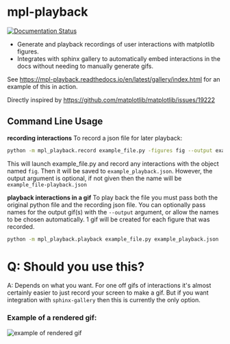 # mpl-playback

[![Documentation Status](https://readthedocs.org/projects/pip/badge/?version=stable)](https://pip.pypa.io/en/stable/?badge=stable)


- Generate and playback recordings of user interactions with matplotlib figures.
- Integrates with sphinx gallery to automatically embed interactions in the docs without
needing to manually generate gifs.

See https://mpl-playback.readthedocs.io/en/latest/gallery/index.html for an example of this in action.

Directly inspired by https://github.com/matplotlib/matplotlib/issues/19222

## Command Line Usage

**recording interactions**
To record a json file for later playback:
```bash
python -m mpl_playback.record example_file.py -figures fig --output example_playback.json
```

This will launch example_file.py and record any interactions with the object named `fig`. Then it will be saved to `example_playback.json`. However, the output argument is optional, if not given then the name will be `example_file-playback.json`

**playback interactions in a gif**
To play back the file you must pass both the original python file and the recording json file. You can optionally pass names for the output gif(s) with the `--output` argument, or allow the names to be chosen automatically. 1 gif will be created for each figure that was recorded.

```bash
python -m mpl_playback.playback example_file.py example_playback.json
```


# Q: Should you use this?
A: Depends on what you want. For one off gifs of interactions it's almost certainly easier to just record your screen to make a gif. But if you want integration with `sphinx-gallery` then this is currently the only option.

### Example of a rendered gif:

![example of rendered gif](played-back.gif)
